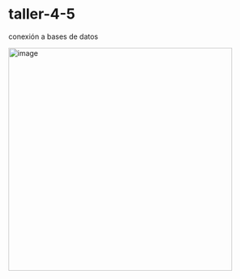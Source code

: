 # taller-4-5
conexión a bases de datos 

<img width="441" alt="image" src="https://user-images.githubusercontent.com/125565884/236595555-69e972a8-ea99-497b-95a1-91083a2a6b9e.png">


